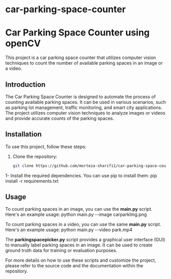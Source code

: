 # car-parking-space-counter

# Car Parking Space Counter using openCV

This project is a car parking space counter that utilizes computer vision techniques to count the number of available parking spaces in an image or a video.

## Introduction

The Car Parking Space Counter is designed to automate the process of counting available parking spaces. It can be used in various scenarios, such as parking lot management, traffic monitoring, and smart city applications. The project utilizes computer vision techniques to analyze images or videos and provide accurate counts of the parking spaces.

## Installation

To use this project, follow these steps:
1. Clone the repository:

   ```bash
   git clone https://github.com/morteza-sharifi1/car-parking-space-counter.git

1- Install the required dependencies. You can use pip to install them:
pip install -r requirements.txt

## Usage

To count parking spaces in an image, you can use the **main.py** script. Here's an example usage:
python main.py --image carparkImg.png

To count parking spaces in a video, you can use the same **main.py** script. Here's an example usage:
python main.py --video park.mp4

The **parkingspacepicker.py** script provides a graphical user interface (GUI) to manually label parking spaces in an image. It can be used to create ground truth data for training or evaluation purposes.

For more details on how to use these scripts and customize the project, please refer to the source code and the documentation within the repository.



























